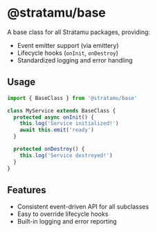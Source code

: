# @stratamu/base

A base class for all Stratamu packages, providing:

- Event emitter support (via emittery)
- Lifecycle hooks (`onInit`, `onDestroy`)
- Standardized logging and error handling

## Usage

```ts
import { BaseClass } from '@stratamu/base'

class MyService extends BaseClass {
  protected async onInit() {
    this.log('Service initialized!')
    await this.emit('ready')
  }

  protected onDestroy() {
    this.log('Service destroyed!')
  }
}
```

## Features

- Consistent event-driven API for all subclasses
- Easy to override lifecycle hooks
- Built-in logging and error reporting
